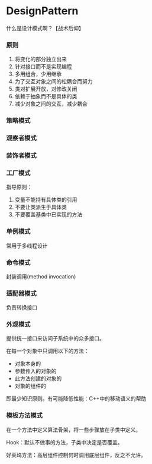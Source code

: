 # DesignPattern
什么是设计模式啊？【战术后仰】

### 原则

1. 将变化的部分独立出来
2. 针对接口而不是实现编程
3. 多用组合，少用继承
4. 为了交互对象之间的松耦合而努力
5. 类对扩展开放，对修改关闭
6. 依赖于抽象而不是具体的类
7. 减少对象之间的交互，减少耦合

### 策略模式

### 观察者模式

### 装饰者模式

### 工厂模式

指导原则：

1. 变量不能持有具体类的引用
2. 不要让类派生于具体类
3. 不要覆盖基类中已实现的方法

### 单例模式

常用于多线程设计

### 命令模式

封装调用(method invocation)

### 适配器模式

负责转换接口

### 外观模式

提供统一接口来访问子系统中的众多接口。

在每一个对象中只调用以下的方法：

- 对象本身的
- 参数传入的对象的
- 此方法创建的对象的
- 对象的组件的

即最少知识原则。有可能降低性能：C++中的移动语义的帮助

### 模板方法模式

在一个方法中定义算法骨架，将一些步骤放在子类中定义。

Hook：默认不做事的方法，子类中决定是否覆盖。

好莱坞方法：高层组件控制何时调用底层组件，反之不允许。